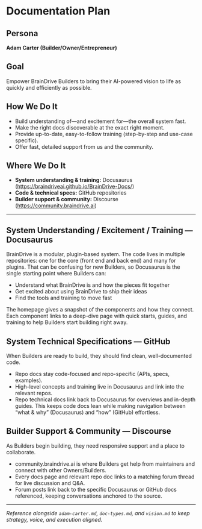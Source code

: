 # Documentation Plan

## Persona

**Adam Carter (Builder/Owner/Entrepreneur)**

## Goal

Empower BrainDrive Builders to bring their AI-powered vision to life as quickly and efficiently as possible.

## How We Do It

- Build understanding of—and excitement for—the overall system fast.
- Make the right docs discoverable at the exact right moment.
- Provide up-to-date, easy-to-follow training (step-by-step and use-case specific).
- Offer fast, detailed support from us and the community.

## Where We Do It

- **System understanding & training:** Docusaurus (<https://braindriveai.github.io/BrainDrive-Docs/>)
- **Code & technical specs:** GitHub repositories
- **Builder support & community:** Discourse (<https://community.braindrive.ai>)

---

## System Understanding / Excitement / Training — Docusaurus

BrainDrive is a modular, plugin-based system. The code lives in multiple repositories: one for the core (front end and back end) and many for plugins. That can be confusing for new Builders, so Docusaurus is the single starting point where Builders can:

- Understand what BrainDrive is and how the pieces fit together
- Get excited about using BrainDrive to ship their ideas
- Find the tools and training to move fast

The homepage gives a snapshot of the components and how they connect. Each component links to a deep-dive page with quick starts, guides, and training to help Builders start building right away.

## System Technical Specifications — GitHub

When Builders are ready to build, they should find clean, well-documented code.

- Repo docs stay code-focused and repo-specific (APIs, specs, examples).
- High-level concepts and training live in Docusaurus and link into the relevant repos.
- Repo technical docs link back to Docusaurus for overviews and in-depth guides. This keeps code docs lean while making navigation between “what & why” (Docusaurus) and “how” (GitHub) effortless.

## Builder Support & Community — Discourse

As Builders begin building, they need responsive support and a place to collaborate.

- community.braindrive.ai is where Builders get help from maintainers and connect with other Owners/Builders.
- Every docs page and relevant repo doc links to a matching forum thread for live discussion and Q&A.
- Forum posts link back to the specific Docusaurus or GitHub docs referenced, keeping conversations anchored to the source.

---

*Reference alongside `adam-carter.md`, `doc-types.md`, and `vision.md` to keep strategy, voice, and execution aligned.*
